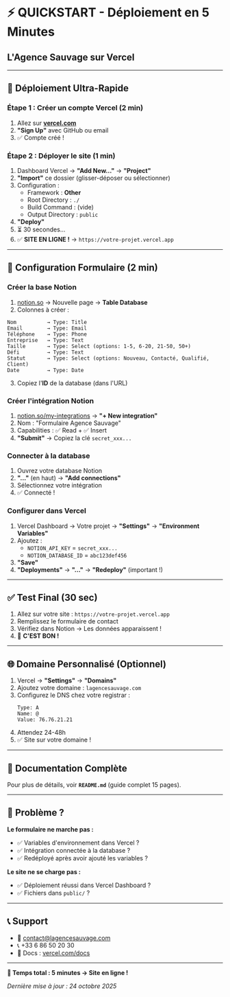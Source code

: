 # ⚡ QUICKSTART - Déploiement en 5 Minutes
## L'Agence Sauvage sur Vercel

---

## 🚀 Déploiement Ultra-Rapide

### Étape 1 : Créer un compte Vercel (2 min)
1. Allez sur **[vercel.com](https://vercel.com)**
2. **"Sign Up"** avec GitHub ou email
3. ✅ Compte créé !

### Étape 2 : Déployer le site (1 min)
1. Dashboard Vercel → **"Add New..."** → **"Project"**
2. **"Import"** ce dossier (glisser-déposer ou sélectionner)
3. Configuration :
   - Framework : **Other**
   - Root Directory : `./`
   - Build Command : (vide)
   - Output Directory : `public`
4. **"Deploy"**
5. ⏳ 30 secondes...
6. ✅ **SITE EN LIGNE !** → `https://votre-projet.vercel.app`

---

## 🔧 Configuration Formulaire (2 min)

### Créer la base Notion
1. [notion.so](https://notion.so) → Nouvelle page → **Table Database**
2. Colonnes à créer :

```
Nom          → Type: Title
Email        → Type: Email  
Téléphone    → Type: Phone
Entreprise   → Type: Text
Taille       → Type: Select (options: 1-5, 6-20, 21-50, 50+)
Défi         → Type: Text
Statut       → Type: Select (options: Nouveau, Contacté, Qualifié, Client)
Date         → Type: Date
```

3. Copiez l'**ID** de la database (dans l'URL)

### Créer l'intégration Notion
1. [notion.so/my-integrations](https://notion.so/my-integrations) → **"+ New integration"**
2. Nom : "Formulaire Agence Sauvage"
3. Capabilities : ✅ Read + ✅ Insert
4. **"Submit"** → Copiez la clé `secret_xxx...`

### Connecter à la database
1. Ouvrez votre database Notion
2. **"..."** (en haut) → **"Add connections"**
3. Sélectionnez votre intégration
4. ✅ Connecté !

### Configurer dans Vercel
1. Vercel Dashboard → Votre projet → **"Settings"** → **"Environment Variables"**
2. Ajoutez :
   - `NOTION_API_KEY` = `secret_xxx...`
   - `NOTION_DATABASE_ID` = `abc123def456`
3. **"Save"**
4. **"Deployments"** → **"..."** → **"Redeploy"** (important !)

---

## ✅ Test Final (30 sec)

1. Allez sur votre site : `https://votre-projet.vercel.app`
2. Remplissez le formulaire de contact
3. Vérifiez dans Notion → Les données apparaissent !
4. 🎉 **C'EST BON !**

---

## 🌐 Domaine Personnalisé (Optionnel)

1. Vercel → **"Settings"** → **"Domains"**
2. Ajoutez votre domaine : `lagencesauvage.com`
3. Configurez le DNS chez votre registrar :
   ```
   Type: A
   Name: @
   Value: 76.76.21.21
   ```
4. Attendez 24-48h
5. ✅ Site sur votre domaine !

---

## 📖 Documentation Complète

Pour plus de détails, voir **`README.md`** (guide complet 15 pages).

---

## 🐛 Problème ?

**Le formulaire ne marche pas :**
- ✅ Variables d'environnement dans Vercel ?
- ✅ Intégration connectée à la database ?
- ✅ Redéployé après avoir ajouté les variables ?

**Le site ne se charge pas :**
- ✅ Déploiement réussi dans Vercel Dashboard ?
- ✅ Fichiers dans `public/` ?

---

## 📞 Support

- 📧 contact@lagencesauvage.com
- 📞 +33 6 86 50 20 30
- 📖 Docs : [vercel.com/docs](https://vercel.com/docs)

---

**🚀 Temps total : 5 minutes → Site en ligne !**

*Dernière mise à jour : 24 octobre 2025*
